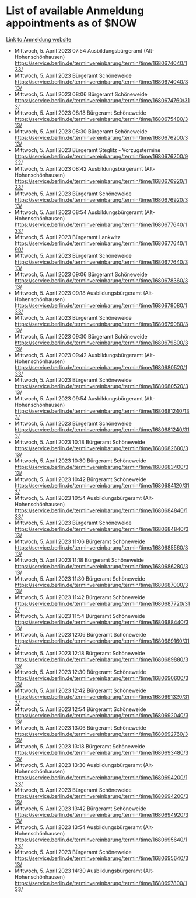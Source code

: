 # List of available Anmeldung appointments as of $NOW
[Link to Anmeldung website](https://service.berlin.de/terminvereinbarung/termin/tag.php?termin=1&anliegen[]=120686&dienstleisterlist=122210,122217,327316,122219,327312,122227,327314,122231,327346,122243,327348,122254,122252,329742,122260,329745,122262,329748,122271,327278,122273,327274,122277,327276,330436,122280,327294,122282,327290,122284,327292,122291,327270,122285,327266,122286,327264,122296,327268,150230,329760,122297,327286,122294,327284,122312,329763,122314,329775,122304,327330,122311,327334,122309,327332,317869,122281,327352,122279,329772,122283,122276,327324,122274,327326,122267,329766,122246,327318,122251,327320,122257,327322,122208,327298,122226,327300&herkunft=http%3A%2F%2Fservice.berlin.de%2Fdienstleistung%2F120686%2F)
- Mittwoch, 5. April 2023 07:54 Ausbildungsbürgeramt (Alt- Hohenschönhausen) https://service.berlin.de/terminvereinbarung/termin/time/1680674040/133/
- Mittwoch, 5. April 2023  Bürgeramt Schöneweide https://service.berlin.de/terminvereinbarung/termin/time/1680674040/313/
- Mittwoch, 5. April 2023 08:06 Bürgeramt Schöneweide https://service.berlin.de/terminvereinbarung/termin/time/1680674760/313/
- Mittwoch, 5. April 2023 08:18 Bürgeramt Schöneweide https://service.berlin.de/terminvereinbarung/termin/time/1680675480/313/
- Mittwoch, 5. April 2023 08:30 Bürgeramt Schöneweide https://service.berlin.de/terminvereinbarung/termin/time/1680676200/313/
- Mittwoch, 5. April 2023  Bürgeramt Steglitz - Vorzugstermine https://service.berlin.de/terminvereinbarung/termin/time/1680676200/922/
- Mittwoch, 5. April 2023 08:42 Ausbildungsbürgeramt (Alt- Hohenschönhausen) https://service.berlin.de/terminvereinbarung/termin/time/1680676920/133/
- Mittwoch, 5. April 2023  Bürgeramt Schöneweide https://service.berlin.de/terminvereinbarung/termin/time/1680676920/313/
- Mittwoch, 5. April 2023 08:54 Ausbildungsbürgeramt (Alt- Hohenschönhausen) https://service.berlin.de/terminvereinbarung/termin/time/1680677640/133/
- Mittwoch, 5. April 2023  Bürgeramt Lankwitz https://service.berlin.de/terminvereinbarung/termin/time/1680677640/190/
- Mittwoch, 5. April 2023  Bürgeramt Schöneweide https://service.berlin.de/terminvereinbarung/termin/time/1680677640/313/
- Mittwoch, 5. April 2023 09:06 Bürgeramt Schöneweide https://service.berlin.de/terminvereinbarung/termin/time/1680678360/313/
- Mittwoch, 5. April 2023 09:18 Ausbildungsbürgeramt (Alt- Hohenschönhausen) https://service.berlin.de/terminvereinbarung/termin/time/1680679080/133/
- Mittwoch, 5. April 2023  Bürgeramt Schöneweide https://service.berlin.de/terminvereinbarung/termin/time/1680679080/313/
- Mittwoch, 5. April 2023 09:30 Bürgeramt Schöneweide https://service.berlin.de/terminvereinbarung/termin/time/1680679800/313/
- Mittwoch, 5. April 2023 09:42 Ausbildungsbürgeramt (Alt- Hohenschönhausen) https://service.berlin.de/terminvereinbarung/termin/time/1680680520/133/
- Mittwoch, 5. April 2023  Bürgeramt Schöneweide https://service.berlin.de/terminvereinbarung/termin/time/1680680520/313/
- Mittwoch, 5. April 2023 09:54 Ausbildungsbürgeramt (Alt- Hohenschönhausen) https://service.berlin.de/terminvereinbarung/termin/time/1680681240/133/
- Mittwoch, 5. April 2023  Bürgeramt Schöneweide https://service.berlin.de/terminvereinbarung/termin/time/1680681240/313/
- Mittwoch, 5. April 2023 10:18 Bürgeramt Schöneweide https://service.berlin.de/terminvereinbarung/termin/time/1680682680/313/
- Mittwoch, 5. April 2023 10:30 Bürgeramt Schöneweide https://service.berlin.de/terminvereinbarung/termin/time/1680683400/313/
- Mittwoch, 5. April 2023 10:42 Bürgeramt Schöneweide https://service.berlin.de/terminvereinbarung/termin/time/1680684120/313/
- Mittwoch, 5. April 2023 10:54 Ausbildungsbürgeramt (Alt- Hohenschönhausen) https://service.berlin.de/terminvereinbarung/termin/time/1680684840/133/
- Mittwoch, 5. April 2023  Bürgeramt Schöneweide https://service.berlin.de/terminvereinbarung/termin/time/1680684840/313/
- Mittwoch, 5. April 2023 11:06 Bürgeramt Schöneweide https://service.berlin.de/terminvereinbarung/termin/time/1680685560/313/
- Mittwoch, 5. April 2023 11:18 Bürgeramt Schöneweide https://service.berlin.de/terminvereinbarung/termin/time/1680686280/313/
- Mittwoch, 5. April 2023 11:30 Bürgeramt Schöneweide https://service.berlin.de/terminvereinbarung/termin/time/1680687000/313/
- Mittwoch, 5. April 2023 11:42 Bürgeramt Schöneweide https://service.berlin.de/terminvereinbarung/termin/time/1680687720/313/
- Mittwoch, 5. April 2023 11:54 Bürgeramt Schöneweide https://service.berlin.de/terminvereinbarung/termin/time/1680688440/313/
- Mittwoch, 5. April 2023 12:06 Bürgeramt Schöneweide https://service.berlin.de/terminvereinbarung/termin/time/1680689160/313/
- Mittwoch, 5. April 2023 12:18 Bürgeramt Schöneweide https://service.berlin.de/terminvereinbarung/termin/time/1680689880/313/
- Mittwoch, 5. April 2023 12:30 Bürgeramt Schöneweide https://service.berlin.de/terminvereinbarung/termin/time/1680690600/313/
- Mittwoch, 5. April 2023 12:42 Bürgeramt Schöneweide https://service.berlin.de/terminvereinbarung/termin/time/1680691320/313/
- Mittwoch, 5. April 2023 12:54 Bürgeramt Schöneweide https://service.berlin.de/terminvereinbarung/termin/time/1680692040/313/
- Mittwoch, 5. April 2023 13:06 Bürgeramt Schöneweide https://service.berlin.de/terminvereinbarung/termin/time/1680692760/313/
- Mittwoch, 5. April 2023 13:18 Bürgeramt Schöneweide https://service.berlin.de/terminvereinbarung/termin/time/1680693480/313/
- Mittwoch, 5. April 2023 13:30 Ausbildungsbürgeramt (Alt- Hohenschönhausen) https://service.berlin.de/terminvereinbarung/termin/time/1680694200/133/
- Mittwoch, 5. April 2023  Bürgeramt Schöneweide https://service.berlin.de/terminvereinbarung/termin/time/1680694200/313/
- Mittwoch, 5. April 2023 13:42 Bürgeramt Schöneweide https://service.berlin.de/terminvereinbarung/termin/time/1680694920/313/
- Mittwoch, 5. April 2023 13:54 Ausbildungsbürgeramt (Alt- Hohenschönhausen) https://service.berlin.de/terminvereinbarung/termin/time/1680695640/133/
- Mittwoch, 5. April 2023  Bürgeramt Schöneweide https://service.berlin.de/terminvereinbarung/termin/time/1680695640/313/
- Mittwoch, 5. April 2023 14:30 Ausbildungsbürgeramt (Alt- Hohenschönhausen) https://service.berlin.de/terminvereinbarung/termin/time/1680697800/133/
